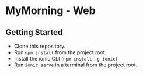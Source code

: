 MyMorning - Web
=====================

## Getting Started

* Clone this repository.
* Run `npm install` from the project root.
* Install the ionic CLI (`npm install -g ionic`)
* Run `ionic serve` in a terminal from the project root.